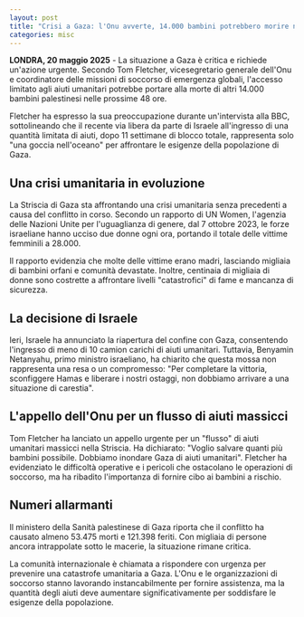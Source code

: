 ```yaml
---
layout: post
title: "Crisi a Gaza: l'Onu avverte, 14.000 bambini potrebbero morire nelle prossime 48 ore senza aiuti adeguati"
categories: misc
---
```


**LONDRA, 20 maggio 2025** - La situazione a Gaza è critica e richiede un'azione urgente. Secondo Tom Fletcher, vicesegretario generale dell'Onu e coordinatore delle missioni di soccorso di emergenza globali, l'accesso limitato agli aiuti umanitari potrebbe portare alla morte di altri 14.000 bambini palestinesi nelle prossime 48 ore.

Fletcher ha espresso la sua preoccupazione durante un'intervista alla BBC, sottolineando che il recente via libera da parte di Israele all'ingresso di una quantità limitata di aiuti, dopo 11 settimane di blocco totale, rappresenta solo "una goccia nell'oceano" per affrontare le esigenze della popolazione di Gaza.

## Una crisi umanitaria in evoluzione

La Striscia di Gaza sta affrontando una crisi umanitaria senza precedenti a causa del conflitto in corso. Secondo un rapporto di UN Women, l'agenzia delle Nazioni Unite per l'uguaglianza di genere, dal 7 ottobre 2023, le forze israeliane hanno ucciso due donne ogni ora, portando il totale delle vittime femminili a 28.000.

Il rapporto evidenzia che molte delle vittime erano madri, lasciando migliaia di bambini orfani e comunità devastate. Inoltre, centinaia di migliaia di donne sono costrette a affrontare livelli "catastrofici" di fame e mancanza di sicurezza.

## La decisione di Israele

Ieri, Israele ha annunciato la riapertura del confine con Gaza, consentendo l'ingresso di meno di 10 camion carichi di aiuti umanitari. Tuttavia, Benyamin Netanyahu, primo ministro israeliano, ha chiarito che questa mossa non rappresenta una resa o un compromesso: "Per completare la vittoria, sconfiggere Hamas e liberare i nostri ostaggi, non dobbiamo arrivare a una situazione di carestia".

## L'appello dell'Onu per un flusso di aiuti massicci

Tom Fletcher ha lanciato un appello urgente per un "flusso" di aiuti umanitari massicci nella Striscia. Ha dichiarato: "Voglio salvare quanti più bambini possibile. Dobbiamo inondare Gaza di aiuti umanitari". Fletcher ha evidenziato le difficoltà operative e i pericoli che ostacolano le operazioni di soccorso, ma ha ribadito l'importanza di fornire cibo ai bambini a rischio.

## Numeri allarmanti

Il ministero della Sanità palestinese di Gaza riporta che il conflitto ha causato almeno 53.475 morti e 121.398 feriti. Con migliaia di persone ancora intrappolate sotto le macerie, la situazione rimane critica.

La comunità internazionale è chiamata a rispondere con urgenza per prevenire una catastrofe umanitaria a Gaza. L'Onu e le organizzazioni di soccorso stanno lavorando instancabilmente per fornire assistenza, ma la quantità degli aiuti deve aumentare significativamente per soddisfare le esigenze della popolazione.